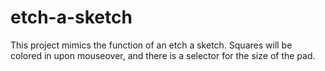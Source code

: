 # etch-a-sketch

This project mimics the function of an etch a sketch.  Squares will be colored in upon mouseover, and there is a selector for the size of the pad.